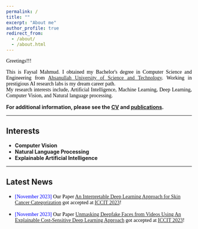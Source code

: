 ```yaml
---
permalink: /
title: ""
excerpt: "About me"
author_profile: true
redirect_from:
  - /about/
  - /about.html
---
```


<span style="color:black; font-family:Georgia">Greetings!!!</span>

<p style="text-align:justify; color:black; font-family:Georgia">
  This is Faysal Mahmud. I obtained my Bachelor's degree in Computer Science and Engineering from  
  <a href="https://aust.edu/">Ahsanullah University of Science and Technology</a>. Working in prestigious AI research labs is my dream career path. <br>
  My research interests include, Artificial Intelligence, Machine Learning, Deep Learning, Computer Vision, and Natural language processing.
</p>

**For additional information, please see the [CV](https://faysal-md.github.io//cv/) and [publications](https://faysal-md.github.io/publications/).**

---

## Interests

- **Computer Vision**
- **Natural Language Processing**
- **Explainable Artificial Intelligence**

---

## Latest News

- <span style="font-family:Monaco; color:black;"><span style="color:Blue">[November 2023]</span> Our Paper [An Interpretable Deep Learning Approach for Skin Cancer Categorization](https://arxiv.org/pdf/2312.10696.pdf) got accepted at [ICCIT 2023](https://iccit.org.bd/2023/)!</span>

- <span style="font-family:Monaco; color:black;"><span style="color:Blue">[November 2023]</span> Our Paper [Unmasking Deepfake Faces from Videos Using An Explainable Cost-Sensitive Deep Learning Approach](https://arxiv.org/pdf/2312.10740.pdf) got accepted at [ICCIT 2023](https://iccit.org.bd/2023/)!</span>
